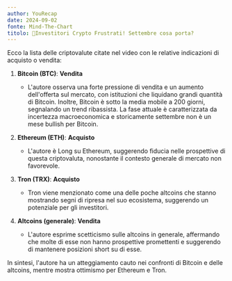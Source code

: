 ```yaml
---
author: YouRecap
date: 2024-09-02
fonte: Mind-The-Chart 
titolo: 🔻Investitori Crypto Frustrati! Settembre cosa porta?
---
```


Ecco la lista delle criptovalute citate nel video con le relative indicazioni di acquisto o vendita:

1. **Bitcoin (BTC)**: **Vendita**
   - L'autore osserva una forte pressione di vendita e un aumento dell'offerta sul mercato, con istituzioni che liquidano grandi quantità di Bitcoin. Inoltre, Bitcoin è sotto la media mobile a 200 giorni, segnalando un trend ribassista. La fase attuale è caratterizzata da incertezza macroeconomica e storicamente settembre non è un mese bullish per Bitcoin.

2. **Ethereum (ETH)**: **Acquisto**
   - L'autore è Long su Ethereum, suggerendo fiducia nelle prospettive di questa criptovaluta, nonostante il contesto generale di mercato non favorevole.

3. **Tron (TRX)**: **Acquisto**
   - Tron viene menzionato come una delle poche altcoins che stanno mostrando segni di ripresa nel suo ecosistema, suggerendo un potenziale per gli investitori.

4. **Altcoins (generale)**: **Vendita**
   - L'autore esprime scetticismo sulle altcoins in generale, affermando che molte di esse non hanno prospettive promettenti e suggerendo di mantenere posizioni short su di esse.

In sintesi, l'autore ha un atteggiamento cauto nei confronti di Bitcoin e delle altcoins, mentre mostra ottimismo per Ethereum e Tron.
